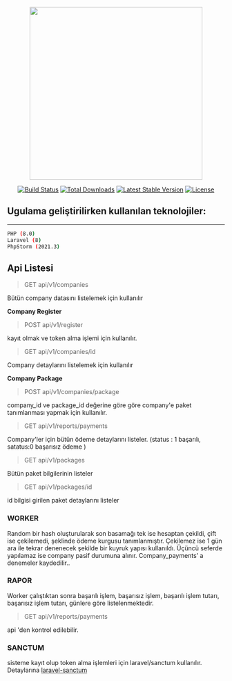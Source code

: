 
<p align="center"><a href="https://laravel.com" target="_blank"><img src="https://raw.githubusercontent.com/laravel/art/master/logo-lockup/5%20SVG/2%20CMYK/1%20Full%20Color/laravel-logolockup-cmyk-red.svg" width="400"></a></p>  
  
<p align="center">  
<a href="https://travis-ci.org/laravel/framework"><img src="https://travis-ci.org/laravel/framework.svg" alt="Build Status"></a>  
<a href="https://packagist.org/packages/laravel/framework"><img src="https://img.shields.io/packagist/dt/laravel/framework" alt="Total Downloads"></a>  
<a href="https://packagist.org/packages/laravel/framework"><img src="https://img.shields.io/packagist/v/laravel/framework" alt="Latest Stable Version"></a>  
<a href="https://packagist.org/packages/laravel/framework"><img src="https://img.shields.io/packagist/l/laravel/framework" alt="License"></a>  
</p>  

Ugulama geliştirilirken kullanılan teknolojiler:
---
______

```bash
PHP (8.0)
Laravel (8)
PhpStorm (2021.3)
```
  
## Api Listesi

>   GET api/v1/companies
  
Bütün company datasını listelemek için kullanılır

**Company Register**
> POST api/v1/register

kayıt olmak ve token alma işlemi için kullanılır.
  
>   GET api/v1/companies/id

  Company detaylarını listelemek için kullanılır
  
  **Company Package**
> POST api/v1/companies/package

company_id ve package_id değerine göre göre company'e paket tanımlanması yapmak için kullanılır.

> GET api/v1/reports/payments

Company'ler için bütün ödeme detaylarını listeler. (status : 1 başarılı, satatus:0 başarısız ödeme ) 

> GET api/v1/packages

Bütün paket bilgilerinin listeler

> GET api/v1/packages/id

id bilgisi girilen paket detaylarını listeler

### WORKER
Random bir hash oluşturularak son basamağı tek ise hesaptan çekildi, çift ise çekilemedi, şeklinde ödeme kurgusu tanımlanmıştır. Çekilemez ise 1 gün ara ile tekrar denenecek şekilde bir kuyruk yapısı kullanıldı. Üçüncü seferde yapılamaz ise company pasif durumuna alınır. Company_payments’ a denemeler kaydedilir..

### RAPOR
Worker çalıştıktan sonra başarılı işlem, başarısız işlem, başarılı işlem tutarı, başarısız işlem tutarı, günlere göre listelenmektedir.

> GET api/v1/reports/payments

api 'den kontrol edilebilir.

### SANCTUM
sisteme kayıt olup token alma işlemleri için laravel/sanctum kullanılır. Detaylarına [laravel-sanctum](https://laravel.com/docs/8.x/sanctum)
